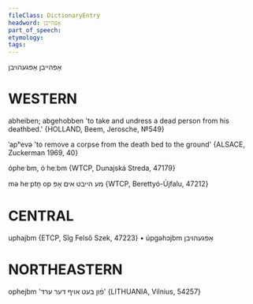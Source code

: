 ```yaml
---
fileClass: DictionaryEntry
headword: אָפּהייבן
part_of_speech: 
etymology: 
tags: 
---
```

אָפּהייבן
אָפּגעהויבן

WESTERN
========

abheiben; abgehobben 'to take and undress a dead person from his deathbed.' {HOLLAND, Beem, Jerosche, №549}

ˈapʰevə 'to remove a corpse from the death bed to the ground' {ALSACE, Zuckerman 1969, 40}

ópheˑbm, óˑheːbm {WTCP, Dunajská Streda, 47179}

mə heˑptn̩ op מע הייבט אים אָפּ {WTCP, Berettyó-Újfalu, 47212}

CENTRAL
========

uphajbm {ETCP, Sîg Felső Szek, 47223}
	•	úpgəhɔjbm אָפּגעהויבן

NORTHEASTERN
==============

ophejbm 'פֿון בעט אויף דער ערד' {LITHUANIA, Vilnius, 54257}
